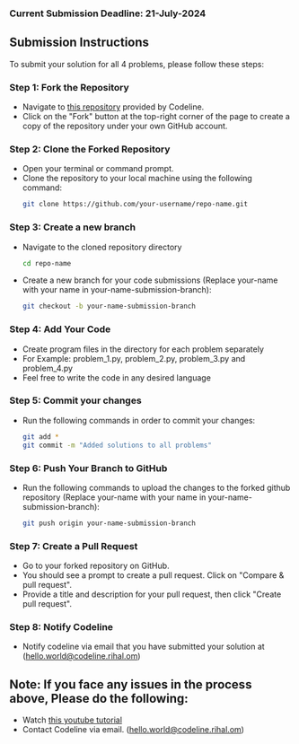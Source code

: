 ### Current Submission Deadline: 21-July-2024  
## Submission Instructions

To submit your solution for all 4 problems, please follow these steps:

### Step 1: Fork the Repository
- Navigate to [this repository]([https://github.com/CodelineGitHub/CodelineProblemSolving/](https://github.com/CodelineGitHub/CodelineProblemSolving/)) provided by Codeline.
- Click on the "Fork" button at the top-right corner of the page to create a copy of the repository under your own GitHub account.

### Step 2: Clone the Forked Repository
- Open your terminal or command prompt.
- Clone the repository to your local machine using the following command:
  ```bash
  git clone https://github.com/your-username/repo-name.git
  ```

### Step 3: Create a new branch
- Navigate to the cloned repository directory
  ```bash
  cd repo-name
  ```
- Create a new branch for your code submissions (Replace your-name with your name in your-name-submission-branch):
  ```bash
  git checkout -b your-name-submission-branch
  ```


### Step 4: Add Your Code
- Create program files in the directory for each problem separately
- For Example: problem_1.py, problem_2.py, problem_3.py and problem_4.py
- Feel free to write the code in any desired language

### Step 5: Commit your changes
- Run the following commands in order to commit your changes:
  ```bash
  git add *
  git commit -m "Added solutions to all problems"
  ```

### Step 6: Push Your Branch to GitHub
- Run the following commands to upload the changes to the forked github repository (Replace your-name with your name in your-name-submission-branch):
  ```bash
  git push origin your-name-submission-branch
  ```

### Step 7: Create a Pull Request
- Go to your forked repository on GitHub.
- You should see a prompt to create a pull request. Click on "Compare & pull request".
- Provide a title and description for your pull request, then click "Create pull request".

### Step 8: Notify Codeline
- Notify codeline via email that you have submitted your solution at (hello.world@codeline.rihal.om)

## Note: If you face any issues in the process above, Please do the following:
- Watch [this youtube tutorial](https://www.youtube.com/watch?v=a_FLqX3vGR4)
- Contact Codeline via email. (hello.world@codeline.rihal.om)
